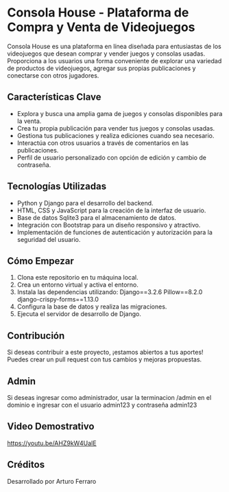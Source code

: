 # Consola House - Plataforma de Compra y Venta de Videojuegos

Consola House es una plataforma en línea diseñada para entusiastas de los videojuegos que desean comprar y vender juegos y consolas usadas. Proporciona a los usuarios una forma conveniente de explorar una variedad de productos de videojuegos, agregar sus propias publicaciones y conectarse con otros jugadores.

## Características Clave

- Explora y busca una amplia gama de juegos y consolas disponibles para la venta.
- Crea tu propia publicación para vender tus juegos y consolas usadas.
- Gestiona tus publicaciones y realiza ediciones cuando sea necesario.
- Interactúa con otros usuarios a través de comentarios en las publicaciones.
- Perfil de usuario personalizado con opción de edición y cambio de contraseña.

## Tecnologías Utilizadas

- Python y Django para el desarrollo del backend.
- HTML, CSS y JavaScript para la creación de la interfaz de usuario.
- Base de datos Sqlite3 para el almacenamiento de datos.
- Integración con Bootstrap para un diseño responsivo y atractivo.
- Implementación de funciones de autenticación y autorización para la seguridad del usuario.

## Cómo Empezar

1. Clona este repositorio en tu máquina local.
2. Crea un entorno virtual y activa el entorno.
3. Instala las dependencias utilizando: 
Django==3.2.6
Pillow==8.2.0
django-crispy-forms==1.13.0
4. Configura la base de datos y realiza las migraciones.
5. Ejecuta el servidor de desarrollo de Django.

## Contribución

Si deseas contribuir a este proyecto, ¡estamos abiertos a tus aportes! Puedes crear un pull request con tus cambios y mejoras propuestas.

## Admin

Si deseas ingresar como administrador, usar la terminacion /admin en el dominio e ingresar con el usuario admin123 y contraseña admin123

## Video Demostrativo

https://youtu.be/AHZ9kW4UaIE

## Créditos

Desarrollado por Arturo Ferraro

